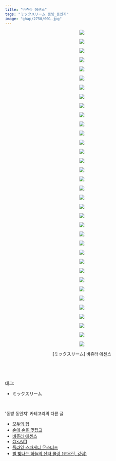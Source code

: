 ```yaml
---
title: "바쥬라 에센스"
tags: "ミックスリーム 동방_동인지"
image: "ghap/2750/001.jpg"
---
```

<div class="article">
<p style="text-align: center; clear: none; float: none;"><img src="{{ site.nasurl }}/ghap/2750/001.jpg"/></p>
<p style="text-align: center; clear: none; float: none;"><img src="{{ site.nasurl }}/ghap/2750/002.jpg"/></p>
<p style="text-align: center; clear: none; float: none;"><img src="{{ site.nasurl }}/ghap/2750/003.jpg"/></p>
<p style="text-align: center; clear: none; float: none;"><img src="{{ site.nasurl }}/ghap/2750/004.jpg"/></p>
<p style="text-align: center; clear: none; float: none;"><img src="{{ site.nasurl }}/ghap/2750/005.jpg"/></p>
<p style="text-align: center; clear: none; float: none;"><img src="{{ site.nasurl }}/ghap/2750/006.jpg"/></p>
<p style="text-align: center; clear: none; float: none;"><img src="{{ site.nasurl }}/ghap/2750/007.jpg"/></p>
<p style="text-align: center; clear: none; float: none;"><img src="{{ site.nasurl }}/ghap/2750/008.jpg"/></p>
<p style="text-align: center; clear: none; float: none;"><img src="{{ site.nasurl }}/ghap/2750/009.jpg"/></p>
<p style="text-align: center; clear: none; float: none;"><img src="{{ site.nasurl }}/ghap/2750/010.jpg"/></p>
<p style="text-align: center; clear: none; float: none;"><img src="{{ site.nasurl }}/ghap/2750/011.jpg"/></p>
<p style="text-align: center; clear: none; float: none;"><img src="{{ site.nasurl }}/ghap/2750/012.jpg"/></p>
<p style="text-align: center; clear: none; float: none;"><img src="{{ site.nasurl }}/ghap/2750/013.jpg"/></p>
<p style="text-align: center; clear: none; float: none;"><img src="{{ site.nasurl }}/ghap/2750/014.jpg"/></p>
<p style="text-align: center; clear: none; float: none;"><img src="{{ site.nasurl }}/ghap/2750/015.jpg"/></p>
<p style="text-align: center; clear: none; float: none;"><img src="{{ site.nasurl }}/ghap/2750/016.jpg"/></p>
<p style="text-align: center; clear: none; float: none;"><img src="{{ site.nasurl }}/ghap/2750/017.jpg"/></p>
<p style="text-align: center; clear: none; float: none;"><img src="{{ site.nasurl }}/ghap/2750/018.jpg"/></p>
<p style="text-align: center; clear: none; float: none;"><img src="{{ site.nasurl }}/ghap/2750/019.jpg"/></p>
<p style="text-align: center; clear: none; float: none;"><img src="{{ site.nasurl }}/ghap/2750/020.jpg"/></p>
<p style="text-align: center; clear: none; float: none;"><img src="{{ site.nasurl }}/ghap/2750/021.jpg"/></p>
<p style="text-align: center; clear: none; float: none;"><img src="{{ site.nasurl }}/ghap/2750/022.jpg"/></p>
<p style="text-align: center; clear: none; float: none;"><img src="{{ site.nasurl }}/ghap/2750/023.jpg"/></p>
<p style="text-align: center; clear: none; float: none;"><img src="{{ site.nasurl }}/ghap/2750/024.jpg"/></p>
<p style="text-align: center; clear: none; float: none;"><img src="{{ site.nasurl }}/ghap/2750/025.jpg"/></p>
<p style="text-align: center; clear: none; float: none;"><img src="{{ site.nasurl }}/ghap/2750/026.jpg"/></p>
<p style="text-align: center; clear: none; float: none;"><img src="{{ site.nasurl }}/ghap/2750/027.jpg"/></p>
<p style="text-align: center; clear: none; float: none;"><img src="{{ site.nasurl }}/ghap/2750/028.jpg"/></p>
<p style="text-align: center; clear: none; float: none;"><img src="{{ site.nasurl }}/ghap/2750/029.jpg"/></p>
<p style="text-align: center; clear: none; float: none;"><img src="{{ site.nasurl }}/ghap/2750/030.jpg"/></p>
<p style="text-align: center; clear: none; float: none;"><img src="{{ site.nasurl }}/ghap/2750/031.jpg"/></p>
<p style="text-align: center; clear: none; float: none;"><img src="{{ site.nasurl }}/ghap/2750/032.jpg"/></p>
<p style="text-align: center; clear: none; float: none;"><img src="{{ site.nasurl }}/ghap/2750/033.jpg"/></p>
<p style="text-align: center; clear: none; float: none;"><img src="{{ site.nasurl }}/ghap/2750/034.jpg"/></p>
<p style="text-align: center; clear: none; float: none;"><img src="{{ site.nasurl }}/ghap/2750/035.jpg"/></p>
<p style="text-align: center; clear: none; float: none;">[ミックスリーム] 바쥬라 에센스</p>
<p><br/></p>
</div><br/>
<div class="tagTrail">
<p>태그: </p>
<ul>
<li>ミックスリーム</li>
</ul>
</div><br/>
<div class="another">
<p>'동방 동인지' 카테고리의 다른 글</p>
<ul>
<li><a href="/2016-11-26-ghap_2752">모두의 집</a></li>
<li><a href="/2016-11-26-ghap_2751">손에 손을 맞잡고</a></li>
<li><a href="/2016-11-26-ghap_2750">바쥬라 에센스</a></li>
<li><a href="/2016-11-26-ghap_2749">○×△□</a></li>
<li><a href="/2016-11-26-ghap_2748">플라잉 스파게티 몬스터즈</a></li>
<li><a href="/2016-11-26-ghap_2747">별 빛나는 하늘의 산타 콜링 (코우린, 강림)</a></li>
</ul>
</div><br/>
<div class="cb_module cb_fluid">
<div class="cb_wrt cb_profile">
</div><!-- commentList close -->
</div><br/>
